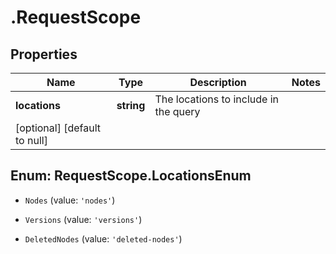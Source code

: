 # .RequestScope

## Properties
Name | Type | Description | Notes
------------ | ------------- | ------------- | -------------
**locations** | **string** | The locations to include in the query
 | [optional] [default to null]


<a name="RequestScope.LocationsEnum"></a>
## Enum: RequestScope.LocationsEnum


* `Nodes` (value: `'nodes'`)

* `Versions` (value: `'versions'`)

* `DeletedNodes` (value: `'deleted-nodes'`)




